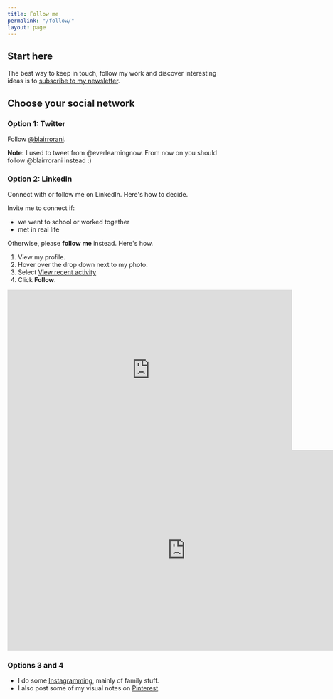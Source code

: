 ```yaml
---
title: Follow me
permalink: "/follow/"
layout: page
---
```


## Start here
The best way to keep in touch, follow my work and discover interesting ideas is to [subscribe to my newsletter](/newsletter).

## Choose your social network

### Option 1: Twitter
Follow [@blairrorani](http://twitter.com/blairrorani).

**Note:** I used to tweet from @everlearningnow. From now on you should follow @blairrorani instead :)

### Option 2: LinkedIn
Connect with or follow me on LinkedIn. Here's how to decide.

Invite me to connect if:

* we went to school or worked together
* met in real life

Otherwise, please **follow me** instead. Here's how.

1. View my profile.
2. Hover over the drop down next to my photo.
3. Select [View recent activity](http://www.linkedin.com/pulse/activities/blair-rorani+0_04Ka02YJqdHY9cCZ6s8UXY?trk=prof-0-sb-rcnt-act-link)
4. Click **Follow**.

<iframe src="https://player.vimeo.com/video/123464190" width="640" height="360" frameborder="0" webkitallowfullscreen mozallowfullscreen allowfullscreen class="show-on-mobile"></iframe>

<iframe src="https://player.vimeo.com/video/123464190" width="800" height="450" frameborder="0" webkitallowfullscreen mozallowfullscreen allowfullscreen class="show-on-phablet"></iframe>


### Options 3 and 4
* I do some [Instagramming](https://instagram.com/blairrorani/), mainly of family stuff.
* I also post some of my visual notes on [Pinterest](http://pinterest.com/blairrorani).

